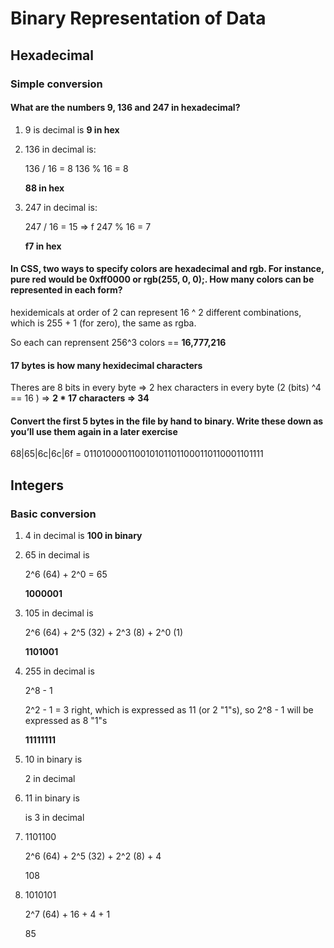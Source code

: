 # Binary Representation of Data

## Hexadecimal
### Simple conversion
#### What are the numbers 9, 136 and 247 in hexadecimal?

1. 9 is decimal is **9 in hex**

1. 136 in decimal is: 

    136 / 16 = 8
    136 % 16 = 8

    **88 in hex**

1. 247 in decimal is:

    247 / 16 = 15 => f
    247 % 16 = 7

    **f7 in hex**

#### In CSS, two ways to specify colors are hexadecimal and rgb. For instance, pure red would be 0xff0000 or rgb(255, 0, 0);. How many colors can be represented in each form?

hexidemicals at order of 2 can represent 16 ^ 2 different combinations, which is 255 + 1 (for zero), the same as rgba.

So each can reprensent 256^3 colors == **16,777,216**

#### 17 bytes is how many hexidecimal characters

Theres are 8 bits in every byte => 2 hex characters in every byte (2 (bits) ^4 == 16 ) => **2 * 17 characters => 34**

#### Convert the first 5 bytes in the file by hand to binary. Write these down as you’ll use them again in a later exercise

68|65|6c|6c|6f = 0110100001100101011011000110110001101111




## Integers
### Basic conversion

1. 4 in decimal is **100 in binary**

1. 65 in decimal is 

    2^6 (64) + 2^0 = 65

    **1000001**

1. 105 in decimal is 

    2^6 (64) + 2^5 (32) + 2^3 (8) + 2^0  (1)

    **1101001**

1. 255 in decimal is 

    2^8 - 1

    2^2 - 1 = 3 right, which is expressed as 11 (or 2 "1"s), so
    2^8 - 1 will be expressed as 8 "1"s

    **11111111**

1. 10 in binary is

    2 in decimal

1. 11 in binary is

    is 3 in decimal

1. 1101100

   2^6 (64) + 2^5 (32) + 2^2 (8) + 4

   108

1.  1010101

    2^7 (64) + 16 + 4 + 1

    85

